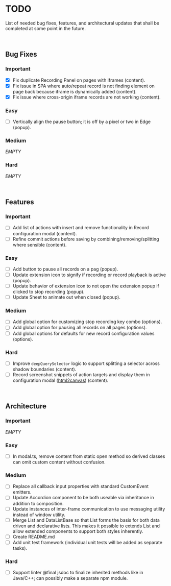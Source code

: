 # TODO

List of needed bug fixes, features, and architectural updates that shall be completed at some point in the future.

<br>



## Bug Fixes

### Important
* [x] Fix duplicate Recording Panel on pages with iframes (content).
* [x] Fix issue in SPA where auto/repeat record is not finding element on page back because iframe is dynamically added (content).
* [x] Fix issue where cross-origin iframe records are not working (content).

### Easy
* [ ] Vertically align the pause button; it is off by a pixel or two in Edge (popup).

### Medium
*EMPTY*

### Hard
*EMPTY*

<br>



## Features

### Important
- [ ] Add list of actions with insert and remove functionality in Record configuration modal (content).
- [ ] Refine commit actions before saving by combining/removing/splitting where sensible (content).

### Easy
- [ ] Add button to pause all records on a pag (popup).
- [ ] Update extension icon to signify if recording or record playback is active (popup).
- [ ] Update behavior of extension icon to not open the extension popup if clicked to stop recording (popup).
- [ ] Update Sheet to animate out when closed (popup).

### Medium
- [ ] Add global option for customizing stop recording key combo (options).
- [ ] Add global option for pausing all records on all pages (options).
- [ ] Add global options for defaults for new record configuration values (options).

### Hard
- [ ] Improve `deepQuerySelector` logic to support splitting a selector across shadow boundaries (content).
- [ ] Record screenshot snippets of action targets and display them in configuration modal ([html2canvas](https://www.npmjs.com/package/html2canvas/v/1.4.1)) (content).

<br>


## Architecture

### Important
*EMPTY*

### Easy
- [ ] In modal.ts, remove content from static open method so derived classes can omit custom content without confusion.

### Medium
- [ ] Replace all callback input properties with standard CustomEvent emitters.
- [ ] Update Accordion component to be both useable via inheritance in addition to composition.
- [ ] Update instances of inter-frame communication to use messaging utility instead of window utility.
- [ ] Merge List and DataListBase so that List forms the basis for both data driven and declarative lists. This makes it possible to extends List and allow extended components to support both styles inherently.
- [ ] Create README.md
- [ ] Add unit test framework (individual unit tests will be added as separate tasks).

### Hard
- [ ] Support linter @final jsdoc to finalize inherited methods like in Java/C++; can possibly make a separate npm module.
